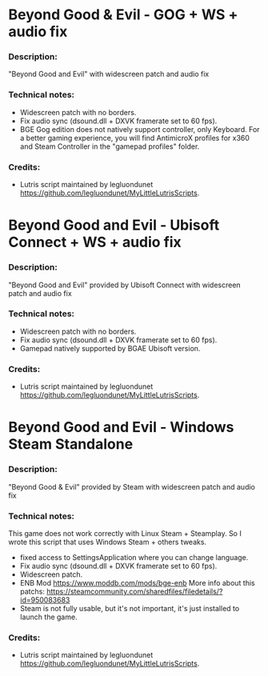 # Beyond Good & Evil - GOG + WS + audio fix

### Description:
"Beyond Good and Evil" with widescreen patch and audio fix
### Technical notes:
- Widescreen patch with no borders.
- Fix audio sync (dsound.dll + DXVK framerate set to 60 fps).
- BGE Gog edition does not natively support controller, only Keyboard.  For a better gaming experience, you will find AntimicroX profiles for x360 and Steam Controller in the "gamepad profiles" folder.
### Credits:

- Lutris script maintained by legluondunet https://github.com/legluondunet/MyLittleLutrisScripts.


# Beyond Good and Evil - Ubisoft Connect + WS + audio fix
### Description:
"Beyond Good and Evil" provided by Ubisoft Connect with widescreen patch and audio fix
### Technical notes:
- Widescreen patch with no borders.
- Fix audio sync (dsound.dll + DXVK framerate set to 60 fps).
- Gamepad natively supported by BGAE Ubisoft version.
### Credits:

- Lutris script maintained by legluondunet https://github.com/legluondunet/MyLittleLutrisScripts.


# Beyond Good and Evil - Windows Steam Standalone
### Description:
"Beyond Good & Evil" provided by Steam with widescreen patch and audio fix
### Technical notes:
This game does not work correctly with Linux Steam + Steamplay.
So I wrote this script that uses Windows Steam + others tweaks.
- fixed access to SettingsApplication where you can change language.
- Fix audio sync (dsound.dll + DXVK framerate set to 60 fps).
- Widescreen patch.
- ENB Mod https://www.moddb.com/mods/bge-enb
More info about this patchs:
https://steamcommunity.com/sharedfiles/filedetails/?id=950083683
- Steam is not fully usable, but it's not important, it's just installed to launch the game.
### Credits:

- Lutris script maintained by legluondunet https://github.com/legluondunet/MyLittleLutrisScripts.
